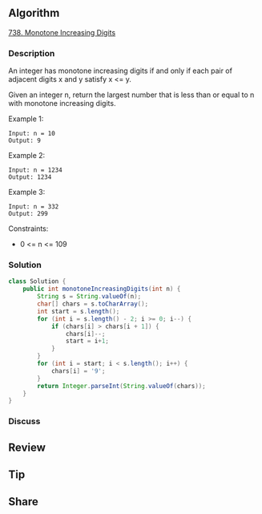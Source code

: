 ## Algorithm

[738. Monotone Increasing Digits](https://leetcode.com/problems/monotone-increasing-digits/)

### Description

An integer has monotone increasing digits if and only if each pair of adjacent digits x and y satisfy x <= y.

Given an integer n, return the largest number that is less than or equal to n with monotone increasing digits.

Example 1:

```
Input: n = 10
Output: 9
```

Example 2:

```
Input: n = 1234
Output: 1234
```

Example 3:

```
Input: n = 332
Output: 299
```

Constraints:

- 0 <= n <= 109

### Solution

```java
class Solution {
    public int monotoneIncreasingDigits(int n) {
        String s = String.valueOf(n);
        char[] chars = s.toCharArray();
        int start = s.length();
        for (int i = s.length() - 2; i >= 0; i--) {
            if (chars[i] > chars[i + 1]) {
                chars[i]--;
                start = i+1;
            }
        }
        for (int i = start; i < s.length(); i++) {
            chars[i] = '9';
        }
        return Integer.parseInt(String.valueOf(chars));
    }
}
```

### Discuss

## Review


## Tip


## Share
